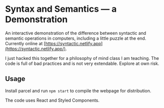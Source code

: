 # Syntax and Semantics &mdash; a Demonstration

An interactive demonstration of the difference between syntactic and semantic operations in computers, including a little puzzle at the end.  Currently online at [https://syntactic.netlify.app](https://syntactic.netlify.app/).

I just hacked this together for a philosophy of mind class I am teaching. The code is full of bad practices and is not very extendable.  Explore at own risk.

## Usage

Install parcel and run `npm start` to compile the webpage for distribution.

The code uses React and Styled Components.


